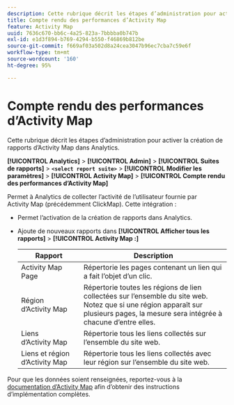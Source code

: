 ```yaml
---
description: Cette rubrique décrit les étapes d’administration pour activer la création de rapports d’Activity Map dans Analytics.
title: Compte rendu des performances d’Activity Map
feature: Activity Map
uuid: 7636c670-bb6c-4a25-823a-7bbbba0b747b
exl-id: e1d3f894-b769-4294-b550-f46869b812be
source-git-commit: f669af03a502d8a24cea3047b96ec7cba7c59e6f
workflow-type: tm+mt
source-wordcount: '160'
ht-degree: 95%

---
```


# Compte rendu des performances d’Activity Map

Cette rubrique décrit les étapes d’administration pour activer la création de rapports d’Activity Map dans Analytics.

**[!UICONTROL Analytics]** > **[!UICONTROL Admin]** > **[!UICONTROL Suites de rapports]** > **`<select report suite>`** > **[!UICONTROL Modifier les paramètres]** > **[!UICONTROL Activity Map]** > **[!UICONTROL Compte rendu des performances d’Activity Map]**

Permet à Analytics de collecter l’activité de l’utilisateur fournie par Activity Map (précédemment ClickMap). Cette intégration :

* Permet l’activation de la création de rapports dans Analytics.
* Ajoute de nouveaux rapports dans **[!UICONTROL Afficher tous les rapports]** > **[!UICONTROL Activity Map :]**

   | Rapport | Description |
   |---|---|
   | Activity Map  Page | Répertorie les pages contenant un lien qui a fait l’objet d’un clic. |
   | Région d’Activity Map | Répertorie toutes les régions de lien collectées sur l’ensemble du site web. Notez que si une région apparaît sur plusieurs pages, la mesure sera intégrée à chacune d’entre elles. |
   | Liens d’Activity Map | Répertorie tous les liens collectés sur l’ensemble du site web. |
   | Liens et région d’Activity Map | Répertorie tous les liens collectés avec leur région sur l’ensemble du site web. |

Pour que les données soient renseignées, reportez-vous à la [documentation d’Activity Map](https://experienceleague.adobe.com/docs/analytics/analyze/activity-map/activity-map.html) afin d’obtenir des instructions d’implémentation complètes.
